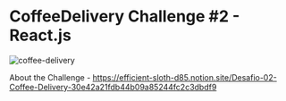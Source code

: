 # CoffeeDelivery Challenge #2 - React.js

![coffee-delivery](https://github.com/user-attachments/assets/64a36be1-4055-4dcd-abd0-f6c32bd1b41a)

About the Challenge - https://efficient-sloth-d85.notion.site/Desafio-02-Coffee-Delivery-30e42a21fdb44b09a85244fc2c3dbdf9
